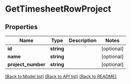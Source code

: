 # GetTimesheetRowProject

## Properties

 Name               | Type       | Description | Notes      
--------------------|------------|-------------|------------
 **id**             | **string** |             | [optional] 
 **name**           | **string** |             | [optional] 
 **project_number** | **string** |             | [optional] 

[[Back to Model list]](../README.md#documentation-for-models) [[Back to API list]](../README.md#documentation-for-api-endpoints) [[Back to README]](../README.md)


